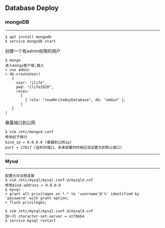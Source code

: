 ## Database Deploy

### mongoDB

---

```
$ apt install mongodb
$ service mongodb start
```

创建一个有admin权限的用户

```
$ mongo
进入mongo客户端,输入
> use admin
> db.createUser(
   {
     user: "ilife",
     pwd: "ilife2020",
     roles:
       [
         { role: "readWriteAnyDatabase", db: "admin" },
       ]
   }
)
```

暴露端口到公网

```
$ vim /etc/mongod.conf
修改如下两行
bind_ip = 0.0.0.0 (暴露到公网ip)
port = 27017 (监听的端口，未来部署的时候应该设置为非默认端口)
```

---

**Mysql** 

---

```
配置允许远程连接
$ vim /etc/mysql/mysql.conf.d/mysqld.cnf
修改bind-address = 0.0.0.0
$ mysql
> grant all privileges on *.* to 'username'@'%' identified by 'password' with grant option;
> flush privileges;
```



```	
$ vim /etc/mysql/mysql.conf.d/mysqld.cnf
加一行 character-set-server = utf8mb4
$ service mysql restart
```

